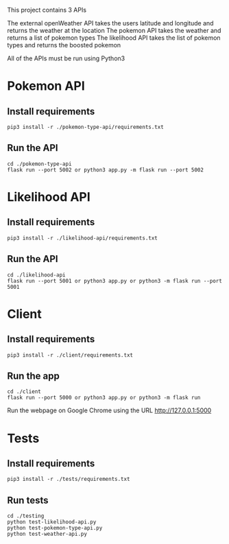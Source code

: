 This project contains 3 APIs

The external openWeather API takes the users latitude and longitude and returns the weather at the location
The pokemon API takes the weather and returns a list of pokemon types
The likelihood API takes the list of pokemon types and returns the boosted pokemon

All of the APIs must be run using Python3

# Pokemon API

## Install requirements

    pip3 install -r ./pokemon-type-api/requirements.txt

## Run the API

    cd ./pokemon-type-api
    flask run --port 5002 or python3 app.py -m flask run --port 5002

# Likelihood API

## Install requirements

    pip3 install -r ./likelihood-api/requirements.txt

## Run the API

    cd ./likelihood-api
    flask run --port 5001 or python3 app.py or python3 -m flask run --port 5001

# Client

## Install requirements

    pip3 install -r ./client/requirements.txt

## Run the app

    cd ./client
    flask run --port 5000 or python3 app.py or python3 -m flask run

Run the webpage on Google Chrome using the URL http://127.0.0.1:5000

# Tests

## Install requirements

    pip3 install -r ./tests/requirements.txt

## Run tests

    cd ./testing
    python test-likelihood-api.py
    python test-pokemon-type-api.py
    python test-weather-api.py